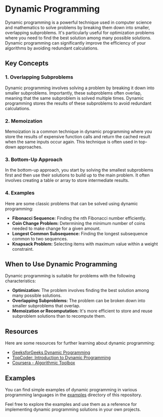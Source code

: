 # Dynamic Programming

Dynamic programming is a powerful technique used in computer science and mathematics to solve problems by breaking them
down into smaller, overlapping subproblems. It's particularly useful for optimization problems where you need to find
the best solution among many possible solutions. Dynamic programming can significantly improve the efficiency of your
algorithms by avoiding redundant calculations.

## Key Concepts

### 1. Overlapping Subproblems

Dynamic programming involves solving a problem by breaking it down into smaller subproblems. Importantly, these
subproblems often overlap, meaning that the same subproblem is solved multiple times. Dynamic programming stores the
results of these subproblems to avoid redundant calculations.

### 2. Memoization

Memoization is a common technique in dynamic programming where you store the results of expensive function calls and
return the cached result when the same inputs occur again. This technique is often used in top-down approaches.

### 3. Bottom-Up Approach

In the bottom-up approach, you start by solving the smallest subproblems first and then use their solutions to build up
to the main problem. It often involves creating a table or array to store intermediate results.

### 4. Examples

Here are some classic problems that can be solved using dynamic programming:

- **Fibonacci Sequence:** Finding the nth Fibonacci number efficiently.
- **Coin Change Problem:** Determining the minimum number of coins needed to make change for a given amount.
- **Longest Common Subsequence:** Finding the longest subsequence common to two sequences.
- **Knapsack Problem:** Selecting items with maximum value within a weight constraint.

## When to Use Dynamic Programming

Dynamic programming is suitable for problems with the following characteristics:

- **Optimization:** The problem involves finding the best solution among many possible solutions.
- **Overlapping Subproblems:** The problem can be broken down into smaller subproblems that overlap.
- **Memoization or Recomputation:** It's more efficient to store and reuse subproblem solutions than to recompute them.

## Resources

Here are some resources for further learning about dynamic programming:

- [GeeksforGeeks Dynamic Programming](https://www.geeksforgeeks.org/dynamic-programming/)
- [TopCoder: Introduction to Dynamic Programming](https://www.topcoder.com/thrive/articles/Introduction%20to%20Dynamic%20Programming%20-%20Part%201)
- [Coursera - Algorithmic Toolbox](https://www.coursera.org/learn/algorithmic-toolbox)

## Examples

You can find simple examples of dynamic programming in various programming languages in the [examples](examples/)
directory of this repository.

Feel free to explore the examples and use them as a reference for implementing dynamic programming solutions in your own
projects.

